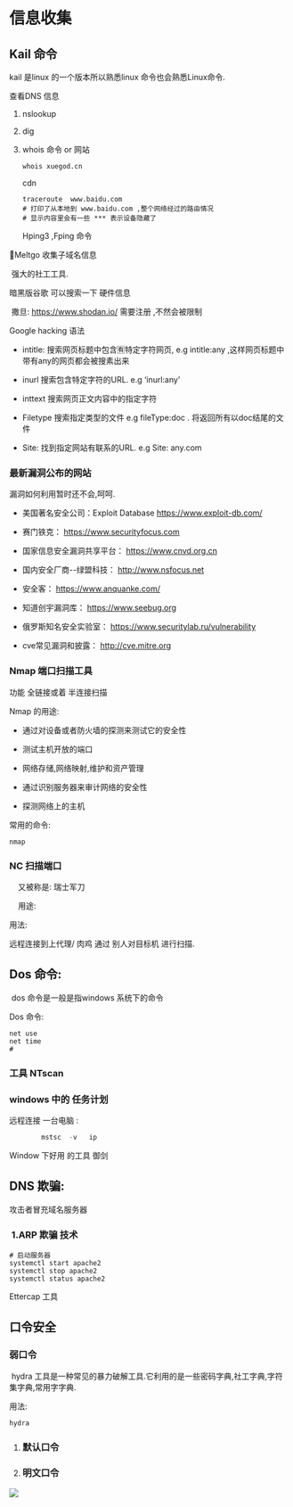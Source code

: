 # 信息收集

## Kail 命令

kail 是linux 的一个版本所以熟悉linux 命令也会熟悉Linux命令.

查看DNS 信息

1. nslookup  

2. dig 

3. whois  命令 or 网站
   
   ```shell
   whois xuegod.cn
   ```
   
   cdn
   
   ```shell
   traceroute  www.baidu.com 
   # 打印了从本地到 www.baidu.com ,整个网络经过的路由情况
   # 显示内容里会有一些 *** 表示设备隐藏了
   ```
   
   Hping3 ,Fping 命令

Meltgo 收集子域名信息

​        强大的社工工具.

暗黑版谷歌 可以搜索一下 硬件信息

​        撒旦:    https://www.shodan.io/   需要注册 ,不然会被限制  

Google hacking 语法

- intitle: 搜索网页标题中包含🈶️特定字符网页, e.g intitle:any ,这样网页标题中带有any的网页都会被搜素出来

- inurl 搜索包含特定字符的URL. e.g ‘inurl:any’

- inttext 搜索网页正文内容中的指定字符

- Filetype 搜索指定类型的文件  e.g fileType:doc . 将返回所有以doc结尾的文件

- Site: 找到指定网站有联系的URL. e.g Site: any.com

### 最新漏洞公布的网站

漏洞如何利用暂时还不会,呵呵.

- 美国著名安全公司：Exploit Database   https://www.exploit-db.com/

- 赛门铁克：  https://www.securityfocus.com

- 国家信息安全漏洞共享平台： https://www.cnvd.org.cn

- 国内安全厂商--绿盟科技： http://www.nsfocus.net

- 安全客： https://www.anquanke.com/

- 知道创宇漏洞库： https://www.seebug.org

- 俄罗斯知名安全实验室： https://www.securitylab.ru/vulnerability

- cve常见漏洞和披露： http://cve.mitre.org

### Nmap 端口扫描工具

功能 全链接或着 半连接扫描

Nmap 的用途: 

- 通过对设备或者防火墙的探测来测试它的安全性

- 测试主机开放的端口

- 网络存储,网络映射,维护和资产管理

- 通过识别服务器来审计网络的安全性

- 探测网络上的主机

常用的命令:

```shell
nmap 
```

### NC 扫描端口

    又被称是: 瑞士军刀

    用途:

   用法:

远程连接到上代理/ 肉鸡  通过 别人对目标机 进行扫描.

## Dos 命令:

​ dos 命令是一般是指windows 系统下的命令

 Dos 命令:

```shell
net use
net time
# 
```

### 工具 NTscan

### windows 中的 任务计划

远程连接 一台电脑 :

```js
        mstsc  -v   ip
```

Window 下好用 的工具 御剑

## DNS 欺骗:

攻击者冒充域名服务器

### ​ 1.ARP 欺骗 技术

```shell
# 启动服务器
systemctl start apache2
systemctl stop apache2
systemctl status apache2
```

Ettercap 工具

## 口令安全

### 弱口令

​  hydra 工具是一种常见的暴力破解工具.它利用的是一些密码字典,社工字典,字符集字典,常用字字典.

用法: 

```shell
hydra
```

1. ### 默认口令

2. ### 明文口令

![](/Users/hunter/Desktop/book/安全/qrcode.jpg)


